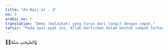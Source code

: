 ```yaml
---
title: "An-Nazi'at - 3"
no: 3
arabic_no: ٣
translation: "Demi (malaikat) yang turun dari langit dengan cepat,"
tafsir: "Pada ayat-ayat ini, Allah berfirman dalam bentuk sumpah terhadap beberapa malaikat yang mencabut nyawa manusia dengan keras dan juga kepada para malaikat yang mencabut nyawa manusia dengan lemah-lembut. Hal ini dalam rangka menegaskan adanya hari kebangkitan yang diingkari orang-orang musyrik. Ayat-ayat selanjutnya yang juga dalam bentuk kalimat-kalimat sumpah kepada para malaikat yang turun dari langit dengan cepat sambil membawa perintah Allah. Bahkan Allah bersumpah kepada para malaikat yang mendahului malaikat yang lain dengan kencang, serta para malaikat yang mengatur dunia.\n\nFirman-firman dalam bentuk sumpah ini banyak terdapat pada surah-surah Makkiyyah karena banyak orang-orang musyrik menolak dan mengingkari hari kebangkitan, seperti pada Surah as-saffat/37: 1-4:\n\nDemi (rombongan malaikat) yang berbaris bersaf-saf, demi (rombongan) yang mencegah dengan sungguh-sungguh, demi (rombongan) yang membacakan peringatan, sungguh, Tuhanmu benar-benar Esa. (as-saffat/37: 1-4)\n\nAdapun jawab qasam (isi dari sumpah) pada awal Surah an-Nazi'at ini terdapat dalam ayat 6, yaitu sungguh pada saat alam berguncang ketika tiupan sangkakala pertama, semuanya rusak dan hancur.\n\nTiupan sangkakala yang pertama itu kemudian diikuti oleh tiupan kedua yang membangkitkan manusia dari kuburnya. Inilah hari Kiamat dalam arti yang sebenarnya.\n\nAyat-ayat permulaan pada Surah an-Nazi'at ini oleh jumhur mufasir dipahami sebagai sumpah-sumpah kepada para malaikat. Akan tetapi, ada mufasir lain, seperti Ahmad Musthafa al-Maragi, yang memahami sumpah ini bukan kepada para malaikat, tetapi kepada bintang-bintang yang beredar menurut aturan tertentu, seperti matahari, bulan, dan planet-planet yang lain. Dalam tafsir al-MarAgi, ayat-ayat ini dipahami sebagai bintang-bintang yang sigap dan cepat jalannya, cahaya-cahaya yang keluar dari bintang ke bintang, dan bintang-bintang yang jalannya cepat dari bintang-bintang yang lain.\n\nAdapun tentang pemahaman jawab qasam-nya sama dengan pendapat jumhur mufasir."
---
```


وَّالسّٰبِحٰتِ سَبْحًاۙ
